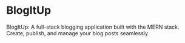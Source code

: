 # BlogItUp
BlogItUp: A full-stack blogging application built with the MERN stack. Create, publish, and manage your blog posts seamlessly
